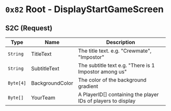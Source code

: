 # `0x82` Root - DisplayStartGameScreen

## S2C (Request)
| Type | Name | Description |
|------|------|-------------|
| `String` | TitleText | The title text. e.g. "Crewmate", "Impostor" |
| `String` | SubtitleText | The subtitle text e.g. "There is 1 Impostor among us" |
| `Byte[4]` | BackgroundColor | The color of the background gradient |
| `Byte[]` | YourTeam | A PlayerID[] containing the player IDs of players to display |

